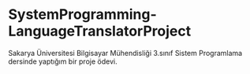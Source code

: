# SystemProgramming-LanguageTranslatorProject
Sakarya Üniversitesi Bilgisayar Mühendisliği 3.sınıf Sistem Programlama dersinde yaptığım bir proje ödevi.
